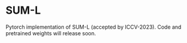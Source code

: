 # SUM-L
Pytorch implementation of SUM-L (accepted by ICCV-2023). 
Code and pretrained weights will release soon. 
